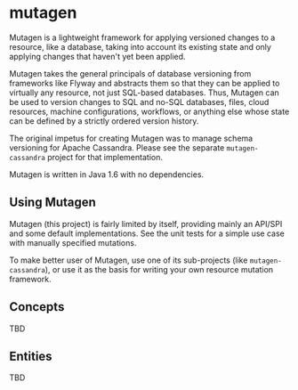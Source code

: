 mutagen
=======

Mutagen is a lightweight framework for applying versioned changes to a resource, like a database, taking into account its existing state and only applying changes that haven't yet been applied.

Mutagen takes the general principals of database versioning from frameworks like Flyway and abstracts them so that they can be applied to virtually any resource, not just SQL-based databases. Thus, Mutagen can be used to version changes to SQL and no-SQL databases, files, cloud resources, machine configurations, workflows, or anything else whose state can be defined by a strictly ordered version history.

The original impetus for creating Mutagen was to manage schema versioning for Apache Cassandra. Please see the separate `mutagen-cassandra` project for that implementation.

Mutagen is written in Java 1.6 with no dependencies.

Using Mutagen
-------------

Mutagen (this project) is fairly limited by itself, providing mainly an API/SPI and some default implementations. See the unit tests for a simple use case with manually specified mutations.

To make better user of Mutagen, use one of its sub-projects (like `mutagen-cassandra`), or use it as the basis for writing your own resource mutation framework.

Concepts
--------

TBD

Entities
--------
TBD

